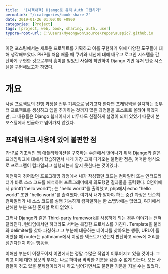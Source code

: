 ```yaml
---
title:  "[니책내책] Django로 유저 Auth 구현하기"
permalink: "/:categories/book-share-2"
date: 2019-01-26 01:00:00 +0900
categories: [Project]
tags: [project, web, book, sharing, auth, user]
typora-root-url: C:\Users\Myeongwon\source\repos\auspic7.github.io
---
```


이전 포스팅에서는 새로운 프로젝트를 기획하고 이를 구현하기 위해 다양한 도구들에 대해 생각해보았다. PHP를 처음 배울 때 쿠키와 세션에 대해 배우고 로그인 시스템을 간단하게 구현한 것으로부터 흥미를 얻었던 사실에 착안하여 Django 기반 유저 인증 시스템을 구현해보고자 하였다.

# 개요

사실 프로젝트의 진행 과정을 전부 기록으로 남기고자 한다면 프레임웍을 설치하는 것부터 프로젝트를 생성하고 앱을 추가하는 것까지 많은 과정들을 포스트로 올려야 하겠지만, 그 내용들은 Django 웹페이지에 너무나도 친절하게 설명이 되어 있었기 때문에 본 포스팅에서 언급하고 넘어가지 않겠다.

## 프레임워크 사용에 있어 불편한 점

PHP로 기초적인 웹 애플리케이션을 구축하는 수준에서 벗어나기 위해 Django와 같은 프레임워크에 대해서 학습하면서 내게 가장 크게 다가오는 불편한 점은, 어떠한 형식으로 프로그램이 컴파일되고 실행되는지 알지 못한다는 것이였다.

이전까지 겪어왔던 프로그래밍 과정에서 내가 작성했던 코드는 컴파일러 또는 인터프리터가 바로 소스 코드를 해석하여 프로그래머에게 의도했던 결과물을 출력했다. C언어에서 printf("hello world"); 는 "hello world"를 출력했고, php에서 echo "hello world" 또한 "hello world"를 출력했다. 여기서 내가 알아야 하는 중간 과정은 단순히 컴파일러가 내 소스 코드를 실행 가능하게 컴파일하는 한 스텝밖에는 없었고, 여기에서 난해한 부분 또한 존재할 턱이 없었다.

그러나 Django와 같은 Third-party framework를 사용하게 되는 경우 이야기는 전혀 달라진다. 런타임에서만 하더라도 서버는 복잡한 프로세스를 거친다. Template을 불러와 delimiter를 찾아 파싱하고 그 부분에 대응하는 데이터를 찾아오는 행동, URL이 들어왔을 때 router는 pathname에서 지정한 텍스트가 있는지 판단하고 view에 처리를 넘긴다던지 하는 행동들.

이해한 부분이 이정도이지 이면에서는 정말 수많은 작업이 이루어지고 있을 것이다. 그리고 이에 대한 정보의 부재는 나로 하여금 막막한 기분을 감출 수 없게 만든다. 모든 사람들이 겪고 있을 문제점이겠거니 하고 넘어가면서도 불편한 기분을 지울 수는 없었다.

